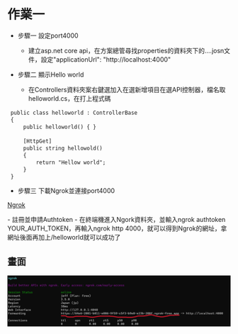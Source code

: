 # 作業一

- 步驟一 設定port4000
    - 建立asp.net core api，在方案總管尋找properties的資料夾下的....josn文件，設定"applicationUrl": "http://localhost:4000"

- 步驟二 顯示Hello world
    -  在Controllers資料夾案右鍵選加入在選新增項目在選API控制器，檔名取helloworld.cs，在打上程式碼
```程式類型
 public class helloworld : ControllerBase
 {
     public helloworld() { }

     [HttpGet]
     public string hellowold()
     {
         return "Hellow world";
     }
 }
```

- 步驟三 下載Ngrok並連接port4000

[Ngrok][1]

  [1]: https://ngrok.com/        "Ngrok"
    - 註冊並申請Authtoken
    - 在終端機進入Ngork資料夾，並輸入ngrok authtoken YOUR_AUTH_TOKEN，再輸入ngrok http 4000，就可以得到Ngrok的網址，拿網址後面再加上/helloworld就可以成功了
## 畫面
![Ngrok的網址](./image/01.png)
